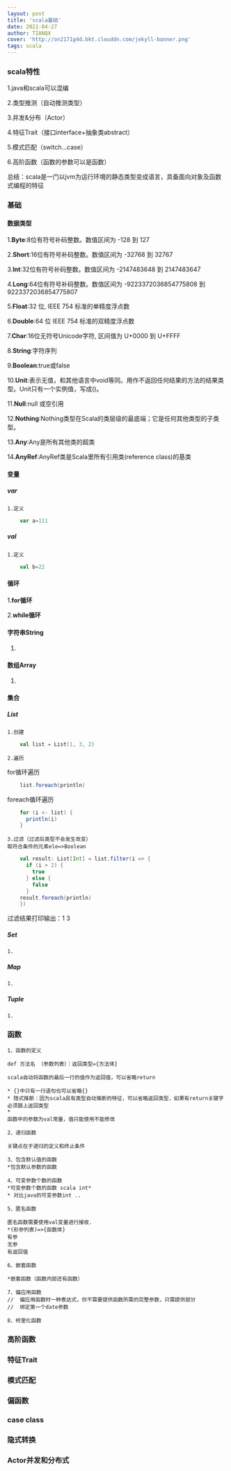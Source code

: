 ```yaml
---
layout: post
title: 'scala基础'
date: 2021-04-27
author: TIANQX
cover: 'http://on2171g4d.bkt.clouddn.com/jekyll-banner.png'
tags: scala
---
```


### scala特性


  1.java和scala可以混编       
    
  2.类型推测（自动推测类型）

  3.并发&分布（Actor）

  4.特征Trait（接口interface+抽象类abstract）

  5.模式匹配（switch...case）

  6.高阶函数（函数的参数可以是函数）

  总结：scala是一门以jvm为运行环境的静态类型变成语言，具备面向对象及函数式编程的特征
### 基础
#### 数据类型

  1.**Byte**:8位有符号补码整数。数值区间为 -128 到 127   

  2.**Short**:16位有符号补码整数。数值区间为 -32768 到 32767

  3.**Int**:32位有符号补码整数。数值区间为 -2147483648 到 2147483647

  4.**Long**:64位有符号补码整数。数值区间为 -9223372036854775808 到 9223372036854775807 

  5.**Float**:32 位, IEEE 754 标准的单精度浮点数

  6.**Double**:64 位 IEEE 754 标准的双精度浮点数

  7.**Char**:16位无符号Unicode字符, 区间值为 U+0000 到 U+FFFF

  8.**String**:字符序列

  9.**Boolean**:true或false 

  10.**Unit**:表示无值，和其他语言中void等同。用作不返回任何结果的方法的结果类型。Unit只有一个实例值，写成()。 

  11.**Null**:null 或空引用 

  12.**Nothing**:Nothing类型在Scala的类层级的最底端；它是任何其他类型的子类型。

  13.**Any**:Any是所有其他类的超类

  14.**AnyRef**:AnyRef类是Scala里所有引用类(reference class)的基类

#### 变量
  ##### var 
    1.定义

``` scala
    var a=111
```
  ##### val
    1.定义
``` scala
    val b=22
```

#### 循环
  1.**for循环**  

  2.**while循环**  
#### 字符串String
  1.
#### 数组Array
  1.
#### 集合
  ##### List
    1.创建
``` scala
    val list = List(1, 3, 2)
```


    2.遍历

for循环遍历
``` scala
    list.foreach(println)
```

foreach循环遍历
``` scala
    for (i <- list) {
      println(i)
    }
```
    3.过滤（过滤后类型不会发生改变）
    取符合条件的元素ele=>Boolean
``` scala 
    val result: List[Int] = list.filter(i => {
      if (i > 2) {
        true
      } else {
        false
      }
    result.foreach(println)
    })
```
过滤结果打印输出：1 3
  ##### Set
    1.
  ##### Map
    1.
  ##### Tuple
    1.
### 函数
    1、函数的定义
    
    def 方法名 （参数列表）：返回类型={方法体}
    
    scala自动将函数的最后一行的值作为返回值，可以省略return
    
    * {}中只有一行语句也可以省略{}
    * 隐式推断：因为scala具有类型自动推断的特征，可以省略返回类型，如果有return关键字必须跟上返回类型
    * 
    函数中的参数为val常量，值只能使用不能修改
    
    2、递归函数
    
    关键点在于递归的定义和终止条件
    
    3、包含默认值的函数
    *包含默认参数的函数
    
    4、可变参数个数的函数
    *可变参数个数的函数 scala int*
    * 对比java的可变参数int ..
    
    5、匿名函数
    
    匿名函数需要使用val变量进行接收.
    *(形参列表)=>{函数体}
    有参
    无参
    有返回值
    
    6、嵌套函数
    
    *嵌套函数（函数内部还有函数）
    
    7、偏应用函数  
    //  偏应用函数时一种表达式，你不需要提供函数所需的完整参数，只需提供部分
    //  绑定第一个date参数
    
    8、柯里化函数

### 高阶函数
### 特征Trait
### 模式匹配
### 偏函数
### case class
### 隐式转换
### Actor并发和分布式
